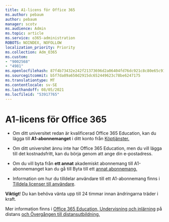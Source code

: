 ```yaml
---
title: A1-licens för Office 365
ms.author: pebaum
author: pebaum
manager: scotv
ms.audience: Admin
ms.topic: article
ms.service: o365-administration
ROBOTS: NOINDEX, NOFOLLOW
localization_priority: Priority
ms.collection: Adm_O365
ms.custom:
- "9002568"
- "4981"
ms.openlocfilehash: 87f4b73432e242f21373696d2a06404fd76dc921c8c80e65c91e230cf0212ccc
ms.sourcegitcommit: b5f7da89a650d2915dc652449623c78be6247175
ms.translationtype: MT
ms.contentlocale: sv-SE
ms.lasthandoff: 08/05/2021
ms.locfileid: "53917765"
---
```

# <a name="a1-license-for-office-365"></a>A1-licens för Office 365

- Om ditt universitet redan är kvalificerad Office 365 Education, kan du lägga till **A1-abonnemanget** i ditt konto från [Köptjänster.](https://docs.microsoft.com/microsoft-365/commerce/buy-another-subscription#buy-another-subscription)

- Om ditt universitet ännu inte har Office 365 Education, men du vill lägga till det kostnadsfritt, kan du börja genom att ange din e-postadress. [](https://www.microsoft.com/education/products/office)

- Om du vill byta från **ett annat** akademiskt abonnemang till A1-abonnemanget kan du gå till Byta till ett [annat abonnemang.](https://docs.microsoft.com/microsoft-365/commerce/subscriptions/switch-plans-manually)

- Information om hur du tilldelar användare till ett A1-abonnemang finns i [Tilldela licenser till användare](https://docs.microsoft.com/microsoft-365/admin/manage/assign-licenses-to-users).

**Viktigt**! Du kan behöva vänta upp till 24 timmar innan ändringarna träder i kraft.

Mer information finns i [Office 365 Education, Undervisning och inlärning](https://support.office.com/article/remote-teaching-and-learning-in-office-365-education-f651ccae-7b65-478b-8366-51bb884025c4) på distans [och Övergången till distansutbildning.](https://www.microsoft.com/education/remote-learning)
